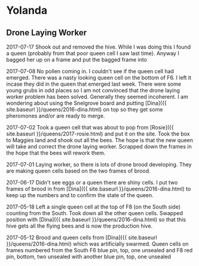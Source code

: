 # Yolanda
## Drone Laying Worker

2017-07-17 Shook out and removed the hive.  While I was doing this I found a queen (probably from that poor queen cell I saw last time).  Anyway I bagged her up on a frame and put the bagged frame into 

2017-07-08 No pollen coming in. I couldn't see if the queen cell had emerged.  There was a nasty looking queen cell on the bottom of F6.  I left it incase they did in the queen that emerged last week.  There were some young grubs in odd places so I am not convinced that the drone laying worker problem has been solved.  Generally they seemed incoherent.  I am wondering about using the Snelgrove board and putting  [Dina]({{ site.baseurl }}/queens/2016-dina.html) on top so they get some pheromones and/or are ready to merge.

2017-07-02 Took a queen cell that was about to pop from [Rosie]({{ site.baseurl }}/queens/2017-rosie.html) and put it on the site.  Took the box to Maggies land and shook out all the bees.  The hope is that the new queen will take and correct the drone laying worker.  Scrapped down the frames in the hope that the bees will rework them.

2017-07-01 Laying worker, so there is lots of drone brood developing.  They are making queen cells based on the two frames of brood.

2017-06-17 Didn't see eggs or a queen there are shiny cells.  I put two frames of brood in from [Dina]({{ site.baseurl }}/queens/2016-dina.html) to keep up the numbers and to confirm the state of the queen.  

2017-05-18 Left a single queen cell at the top of F8 (on the South side) counting from the South.  Took down all the other queen cells.  Swapped position with [Dina]({{ site.baseurl }}/queens/2016-dina.html) so that this hive gets all the flying bees and is now the production hive.

2017-05-12  Brood and queen cells from [Dina]({{ site.baseurl }}/queens/2016-dina.html) which was artificially swarmed. Queen cells on frames numbered from the South F6 blue pin, top, one unsealed and F8 red pin, bottom, two unsealed with another blue pin, top, one unsealed
